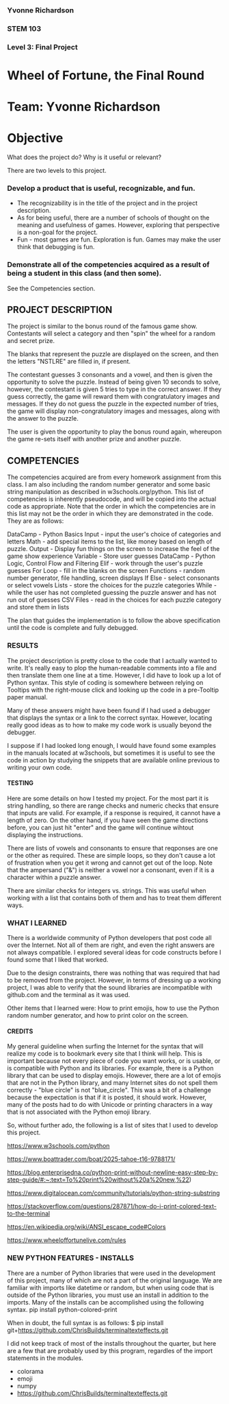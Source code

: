 ### Yvonne Richardson
### STEM 103
### Level 3: Final Project

# Wheel of Fortune, the Final Round
# Team: Yvonne Richardson
# Objective
What does the project do? Why is it useful or relevant?

There are two levels to this project.

### Develop a product that is useful, recognizable, and fun.
* The recognizability is in the title of the project and in the project description.
* As for being useful, there are a number of schools of thought on the meaning and usefulness of games. However, exploring that perspective is a non-goal for the project.
* Fun - most games are fun.  Exploration is fun. Games may make the user think that debugging is fun.

### Demonstrate all of the competencies acquired as a result of being a student in this class (and then some).
See the Competencies section.

## PROJECT DESCRIPTION
The project is similar to the bonus round of the famous game show.  Contestants will select a category and then "spin" the wheel for a random and secret prize.

The blanks that represent the puzzle are displayed on the screen, and then the letters "NSTLRE" are filled in, if present.

The contestant guesses 3 consonants and a vowel, and then is given the opportunity to solve the puzzle. Instead of being given 10 seconds to solve, however, the contestant is given 5 tries to type in the correct answer. If they guess correctly, the game will reward them with congratulatory images and messages.  If they do not guess the puzzle in the expected number of tries, the game will display non-congratulatory images and messages, along with the answer to the puzzle.

The user is given the opportunity to play the bonus round again, whereupon the game re-sets itself with another prize and another puzzle.

## COMPETENCIES
The competencies acquired are from every homework assignment from this class.
I am also including the random number generator and some basic string manipulation as described in w3schools.org/python.
This list of competencies is inherently pseudocode, and will be copied into the actual code as appropriate.  Note that the order in which the competencies are in this list may not be the order in which they are demonstrated in the code.
They are as follows:

DataCamp - Python Basics
Input - input the user's choice of categories and letters
Math -  add special items to the list, like money based on length of puzzle.
Output - Display fun things on the screen to increase the feel of the game show experience
Variable - Store user guesses 
DataCamp - Python Logic, Control Flow and Filtering
Elif - work through the user's puzzle guesses
For Loop - fill in the blanks on the screen
Functions -  random number generator, file handling, screen displays
If Else - select consonants or select vowels
Lists - store the choices for the puzzle categories
While - while the user has not completed guessing the puzzle answer and has not run out of guesses
CSV Files - read in the choices for each puzzle category and store them in lists

The plan that guides the implementation is to follow the above specification until the code is complete and fully debugged.  


### RESULTS
The project description is pretty close to the code that I actually wanted to write. It's really easy to plop the human-readable comments into a file and then translate them one line at a time. However, I did have to look up a lot of Python syntax. This style of coding is somewhere between relying on Tooltips with the right-mouse click and looking up the code in a pre-Tooltip paper manual.

Many of these answers might have been found if I had used a debugger that displays the syntax or a link to the correct syntax.  However, locating really good ideas as to how to make my code work is usually beyond the debugger.

I suppose if I had looked long enough, I would have found some examples in the manuals located at w3schools, but sometimes it is useful to see the code in action by studying the snippets that are available online previous to writing your own code. 

#### TESTING
Here are some details on how I tested my project.  For the most part it is string handling, so there are range checks and numeric checks that ensure that
inputs are valid.  For example, if a response is required, it cannot have a length of zero. On the other hand, if you have seen the game directions before,
you can just hit "enter" and the game will continue wihtout displaying the instructions.

There are lists of vowels and consonants to ensure that reqponses are one or the other as required. These are simple loops, so they don't cause a lot of frustration when you get it wrong and cannot get out of the loop. Note that the ampersand ("&") is neither a vowel nor a consonant, even if it is a character within a puzzle answer.

There are similar checks for integers vs. strings. This was useful when working with a list that contains both of them and has to treat them different ways.

### WHAT I LEARNED

There is a worldwide community of Python developers that post code all over the Internet. Not all of them are right, and even the right answers are not always compatible. I explored several ideas for code constructs before I found some that I liked that worked. 

Due to the design constraints, there was nothing that was required that had to be removed from the project.  However, in terms of dressing up a working project, I was able to verify that the sound libraries are incompatible with github.com and the terminal as it was used.

Other items that I learned were: How to print emojis, how to use the Python random number generator, and how to print color on the screen.

#### CREDITS

My general guideline when surfing the Internet for the syntax that will realize my code is to bookmark every site that I think will help.  This is important because not every piece of code you want works, or is usable, or is compatible with Python and its libraries. For example, there is a Python library that can be used to display emojis.  However, there are a lot of emojis that are not in the Python library, and many Internet sites do not spell them correctly - "blue circle" is not "blue_circle". This was a bit of a challenge because the expectation is that if it is posted, it should work.  However, many of the posts had to do with Unicode or printing characters in a way that is not associated with the Python emoji library.

So, without further ado, the following is a list of sites that I used to develop this project.

https://www.w3schools.com/python

https://www.boattrader.com/boat/2025-tahoe-t16-9788171/

https://blog.enterprisedna.co/python-print-without-newline-easy-step-by-step-guide/#:~:text=To%20print%20without%20a%20new,%22)

https://www.digitalocean.com/community/tutorials/python-string-substring

https://stackoverflow.com/questions/287871/how-do-i-print-colored-text-to-the-terminal

https://en.wikipedia.org/wiki/ANSI_escape_code#Colors

https://www.wheeloffortunelive.com/rules

### NEW PYTHON FEATURES - INSTALLS

There are a number of Python libraries that were used in the development of this project, many of which are not a part of the original language.  We are familiar with imports like datetime or random, but when using code that is outside of the Python libraries, you must use an install in addition to the imports.
Many of the installs can be accomplished using the following syntax.
pip install python-colored-print

When in doubt, the full syntax is as follows:
$ pip install git+https://github.com/ChrisBuilds/terminaltexteffects.git

I did not keep track of most of the installs throughout the quarter, but here are a few that are probably used by this program, regardles of the import statements in the modules.

* colorama     
* emoji  
* numpy
* https://github.com/ChrisBuilds/terminaltexteffects.git
